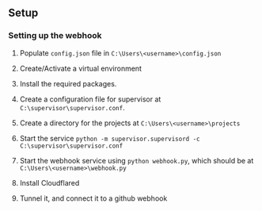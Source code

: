 ## Setup

### Setting up the webhook

1. Populate `config.json` file in `C:\Users\<username>\config.json`
2. Create/Activate a virtual environment
3. Install the required packages.
4. Create a configuration file for supervisor at `C:\supervisor\supervisor.conf`.
5. Create a directory for the projects at `C:\Users\<username>\projects`
6. Start the service `python -m supervisor.supervisord -c C:\supervisor\supervisor.conf`
7. Start the webhook service using `python webhook.py`, which should be at `C:\Users\<username>\webhook.py`

8. Install Cloudflared
9. Tunnel it, and connect it to a github webhook
